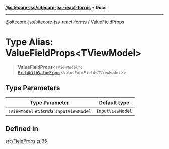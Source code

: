 [**@sitecore-jss/sitecore-jss-react-forms**](../README.md) • **Docs**

***

[@sitecore-jss/sitecore-jss-react-forms](../README.md) / ValueFieldProps

# Type Alias: ValueFieldProps\<TViewModel\>

> **ValueFieldProps**\<`TViewModel`\>: [`FieldWithValueProps`](../interfaces/FieldWithValueProps.md)\<`ValueFormField`\<`TViewModel`\>\>

## Type Parameters

| Type Parameter | Default type |
| ------ | ------ |
| `TViewModel` *extends* `InputViewModel` | `InputViewModel` |

## Defined in

[src/FieldProps.ts:65](https://github.com/Sitecore/jss/blob/9fded091a348a586c285b62bab7a9afba0a841bc/packages/sitecore-jss-react-forms/src/FieldProps.ts#L65)
